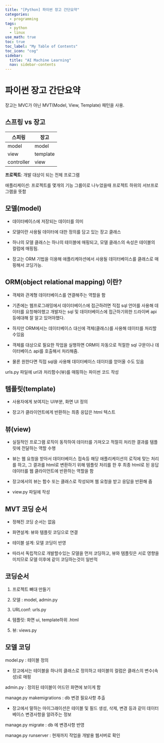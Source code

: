 ```yaml
---
title: "[Python] 파이썬 장고 간단요약" 
categories:
  - programming
tags:
  - python
  - linux
use_math: true
toc: true
toc_label: "My Table of Contents"
toc_icon: "cog"
sidebar:
  title: "AI Machine Learning"
  nav: sidebar-contents
---
```


# 파이썬 장고 간단요약


장고는 MVC가 아닌 MVT(Model, View, Template) 패턴을 사용.



## 스프링 vs 장고

스피링 | 장고
------|------
model | model
view  | template
controller | view




**프로젝트**: 개발 대상이 되는 전체 프로그램

애플리케이션: 프로젝트를 몇개의 기능 그룹이로 나누었을때 프로젝트 하위의 서브프로그램을 뜻함



## 모델(model)

- 데이터베이스에 저장되는 데이터를 의미

- 모델이란 사용될 데이터에 대한 정의를 담고 있는 장고 클래스

- 하나의 모델 클래스는 하나의 테이블에 매핑되고, 모델 클래스의 속성은 테이블의 컬럼에 매핑됨.

- 장고는 ORM 기법을 이용해 애플리케아션에서 사용될 데이터베이스를 클래스로 매핑해서 코딩가능.







## ORM(object relational mapping) 이란?

- 객체와 관계형 데이터베이스를 연결해주는 역할을 함

- 기존에는 웹프로그래밍에서 데이터베이스에 접근하려면 직접 sql 언어를 사용해 데이터를 요청해야했고 개발자는 sql 및 데이터베이스에 접근하기위한 드라이버 api등에대해 잘 알고 있어야했다.

- 하지만 ORM에서는 데이터베이스 대신에 객체(클래스)를 사용해 데이터를 처리할수있음

- 객체를 대상으로 필요한 작업을 실행하면 ORM이 자동으로 적절한 sql 구문이나 데이터베이스 api를 호출해서 처리해줌.

- 물론 원한다면 직접 sql을 사용해 데이터베이스 데이터를 얻어올 수도 있음



urls.py 파일에 url과 처리함수(뷰)를 매핑하는 파이썬 코드 작성





## 템플릿(template)

- 사용자에게 보여지는 UI부분, 화면 UI 정의

- 장고가 클라이언트에게 반환하는 최종 응답은 html 텍스트





## 뷰(view)

- 실질적인 프로그램 로직이 동작하여 데이터를 가져오고 적절히 처리한 결과를 템플릿에 전달하는 역할 수행

- 뷰는  웹 요청을 받아서 데이터베이스 접속등 해당 애플리케이션의 로직에 맞는 처리를 하고, 그 결과를 html로 변환하기 위해 템플릿 처리를 한 후 최종 html로 된 응답 데이터를 웹 클라이언트에 반환하는 역할을 함

- 장고에서의 뷰는 함수 또는 클래스로 작성되며 웹 요청을 받고 응답을 반환해 줌

- view.py 파일에 작성



## MVT 코딩 순서

- 정해진 코딩 순서는 없음

- 화면설계: 뷰와 템플릿 코딩으로 연결

- 테이블 설계: 모델 코딩이 반영

- 따라서 독립적으로 개발할수있는 모델을 먼저 코딩하고, 뷰와 템플릿은 서로 영향을 미치므로 모델 이후에 같이 코딩하는것이 일반적



## 코딩순서

1. 프로젝트 뼈대 만들기

2. 모델 : model, admin.py

3. URLconf: urls.py

4. 템플릿: 화면 ui, template하위 .html

5. 뷰: views.py



## 모델 코딩

model.py : 테이블 정의

- 장고에서는 테이블을 하나의 클래스로 정의하고 테이블의 컬럼은 클래스의 변수(속성)로 매핑


admin.py : 정의된 테이블이 어드민 화면에 보이게 함


manage.py makemigrations : db 변경 필요사항 추출

- 장고에서 말하는 마이그래이션은 테이블 및 필드 생성, 삭제, 변경 등과 같이 데이터베이스 변경사항을 알려주는 정보


manage.py migrate : db 에 변경사항 반영


manage.py runserver : 현재까지 작업을 개발용 웹서버로 확인

